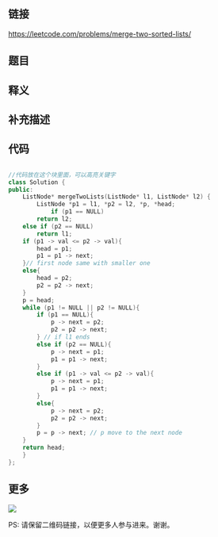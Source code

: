 ## 链接


https://leetcode.com/problems/merge-two-sorted-lists/


## 题目





## 释义






## 补充描述






## 代码






```c++

//代码放在这个块里面，可以高亮关键字
class Solution {
public:
    ListNode* mergeTwoLists(ListNode* l1, ListNode* l2) {
        ListNode *p1 = l1, *p2 = l2, *p, *head;
            if (p1 == NULL)
        return l2;
    else if (p2 == NULL)
        return l1;
    if (p1 -> val <= p2 -> val){
        head = p1;
        p1 = p1 -> next;
    }// first node same with smaller one
    else{
        head = p2;
        p2 = p2 -> next;
    }
    p = head;
    while (p1 != NULL || p2 != NULL){
        if (p1 == NULL){
            p -> next = p2;
            p2 = p2 -> next;
        } // if l1 ends
        else if (p2 == NULL){
            p -> next = p1;
            p1 = p1 -> next;
        }
        else if (p1 -> val <= p2 -> val){
            p -> next = p1;
            p1 = p1 -> next;
        }
        else{
            p -> next = p2;
            p2 = p2 -> next;
        }
        p = p -> next; // p move to the next node
    }
    return head;
    }
};


```



## 更多

![](https://github.com/githubwoniu/learnprogram/blob/master/image/erweima.png)

PS: 请保留二维码链接，以便更多人参与进来。谢谢。
